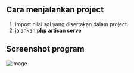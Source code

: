 ## Cara menjalankan project
1. import nilai.sql yang disertakan dalam project.
2. jalankan **php artisan serve**

## Screenshot program
![image](https://drive.google.com/uc?export=view&id=19_MgolHT4FkhRta9Rjh_eswF2vA09_2p)